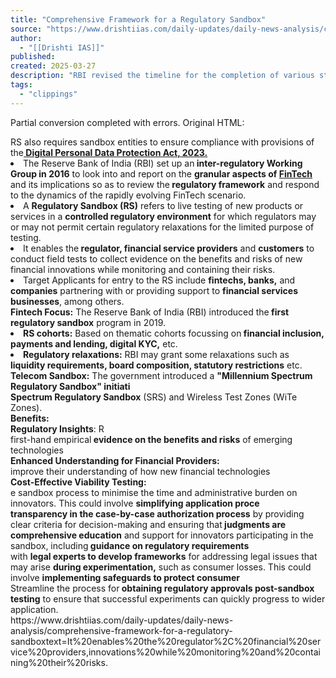 ```yaml
---
title: "Comprehensive Framework for a Regulatory Sandbox"
source: "https://www.drishtiias.com/daily-updates/daily-news-analysis/comprehensive-framework-for-a-regulatory-sandboxtext=It%20enables%20the%20regulator%2C%20financial%20service%20providers,innovations%20while%20monitoring%20and%20containing%20their%20risks."
author:
  - "[[Drishti IAS]]"
published:
created: 2025-03-27
description: "RBI revised the timeline for the completion of various stages of a Regulatory Sandbox (RS). The updated framework for an RS also requires sandbox entities to ensure compliance with provisions of the Digital Personal Data Protection Act, 2023"
tags:
  - "clippings"
---
```

Partial conversion completed with errors. Original HTML:

<div>RS also requires sandbox entities to ensure compliance with provisions of the<a href="https://www.drishtiias.com/daily-updates/daily-news-editorials/india-s-digital-future-the-digital-india-act-2023" target="_blank" rel="noopener"><strong> Digital Personal Data Protection Act, 2023.</strong></a></div><div><li>The Reserve Bank of India (RBI) set up an<strong> inter-regulatory Working Group in 2016</strong> to look into and report on the <strong>granular aspects of <a href="https://www.drishtiias.com/printpdf/fintech-in-india" target="_blank" rel="noopener">FinTech</a></strong> and its implications so as to review the<strong> regulatory framework</strong> and respond to the dynamics of the rapidly evolving FinTech scenario.</li></div><div><li>A <strong>Regulatory Sandbox (RS)</strong> refers to live testing of new products or services in a <strong>controlled regulatory environment</strong> for which regulators may or may not permit certain regulatory relaxations for the limited purpose of testing.</li></div><div><li>It enables the<strong> regulator, financial service providers</strong> and <strong>customers</strong> to conduct field tests to collect evidence on the benefits and risks of new financial innovations while monitoring and containing their risks.</li></div><div><li>Target Applicants for entry to the RS include <strong>fintechs, banks,</strong> and <strong>companies</strong> partnering with or providing support to <strong>financial services businesses</strong>, among others.</li></div><div><strong>Fintech Focus:</strong> The Reserve Bank of India (RBI) introduced the<strong> first regulatory sandbox</strong> program in 2019.</div><div><li><strong>RS cohorts:</strong> Based on thematic cohorts focussing on<strong> financial inclusion, payments and lending, digital KYC,</strong> etc.</li></div><div><li><strong>Regulatory relaxations:</strong> RBI may grant some relaxations such as <strong>liquidity requirements, board composition, statutory restrictions</strong> etc.</li></div><div><strong>Telecom Sandbox:</strong> The government introduced a <strong>"Millennium Spectrum Regulatory Sandbox" initiati</strong></div><div><strong>Spectrum Regulatory Sandbox</strong> (SRS) and Wireless Test Zones (WiTe Zones).</div><div><strong>Benefits:</strong></div><div><strong>Regulatory Insights</strong>: R</div><div> first-hand empirical<strong> evidence on the benefits and risks</strong> of emerging technologies</div><div><strong>Enhanced Understanding for Financial Providers:</strong></div><div>improve their understanding of how new financial technologies</div><div><strong>Cost-Effective Viability Testing:</strong></div><div>e sandbox process to minimise the time and administrative burden on innovators. This could involve <strong>simplifying application proce</strong></div><div><strong>transparency in the case-by-case authorization process</strong> by providing clear criteria for decision-making and ensuring that<strong> judgments are </strong></div><div><strong>comprehensive education</strong> and support for innovators participating in the sandbox, including<strong> guidance on regulatory requirements</strong> </div><div>with <strong>legal experts to develop frameworks</strong> for addressing legal issues that may arise <strong>during experimentation,</strong> such as consumer losses. This could involve <strong>implementing safeguards to protect consumer</strong></div><div>Streamline the process for<strong> obtaining regulatory approvals post-sandbox testing</strong> to ensure that successful experiments can quickly progress to wider application. </div> https://www.drishtiias.com/daily-updates/daily-news-analysis/comprehensive-framework-for-a-regulatory-sandboxtext=It%20enables%20the%20regulator%2C%20financial%20service%20providers,innovations%20while%20monitoring%20and%20containing%20their%20risks.
